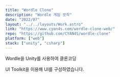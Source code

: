 ```yaml
---
title: "Wordle Clone"
description: "Wordle 게임 모작"
date: "2022/07"
layout: "../../layouts/Work.astro"
link: "https://www.cyan4s.com/wordle-clone-web/"
repo: "https://github.com/CYAN4S/wordle-clone"
platform: ["web"]
stack: ["unity", "csharp"]
---
```


Wordle을 Unity를 사용하여 클론코딩

UI Toolkit을 이용해 UI를 구성하였습니다.
